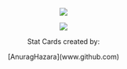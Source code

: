 <!--
**ModiFir3/ModiFir3** is a ✨ _special_ ✨ repository because its `README.md` (this file) appears on your GitHub profile.

Here are some ideas to get you started:

- 🔭 I’m currently working on ...
- 🌱 I’m currently learning ...
- 👯 I’m looking to collaborate on ...
- 🤔 I’m looking for help with ...
- 💬 Ask me about ...
- 📫 How to reach me: ...
- 😄 Pronouns: ...
- ⚡ Fun fact: ...
-->
<p align="center">
  <img src="https://github-readme-stats.vercel.app/api?username=ModiFir3&theme=radical" /> 
</p>

<p align="center">
  <img src="https://github-readme-stats.vercel.app/api/top-langs/?username=ModiFir3&&layout=compact&theme=radical" /> 
</p>

<p align="center">
Stat Cards created by:
</p>
<p align="center">
[AnuragHazara](www.github.com)
</p>
